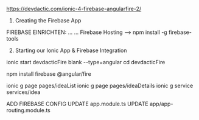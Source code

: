 https://devdactic.com/ionic-4-firebase-angularfire-2/

1. Creating the Firebase App

FIREBASE EINRICHTEN:
...
...
Firebase Hosting --> npm install -g firebase-tools

2. Starting our Ionic App & Firebase Integration

ionic start devdacticFire blank --type=angular
cd devdacticFire
 
npm install firebase @angular/fire
 
ionic g page pages/ideaList
ionic g page pages/ideaDetails
ionic g service services/idea

ADD FIREBASE CONFIG
UPDATE app.module.ts
UPDATE app/app-routing.module.ts
